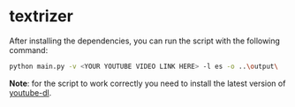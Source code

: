 # textrizer

After installing the dependencies, you can run the script with the following command:

```bash
python main.py -v <YOUR YOUTUBE VIDEO LINK HERE> -l es -o ..\output\
```

**Note**: for the script to work correctly you need to install the latest version of [youtube-dl](https://github.com/ytdl-org/youtube-dl).
